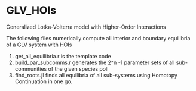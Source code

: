 # GLV_HOIs
Generalized Lotka-Volterra model with Higher-Order Interactions

The following files numerically compute all interior and boundary equilibria of a GLV system with HOIs

1. get_all_equilibria.r  is the template code
2. build_par_subcomms.r  generates the 2^n -1 parameter sets of all sub-communities of the given species poll
3. find_roots.jl  finds all equilibria of all sub-systems using Homotopy Continuation in one go.
